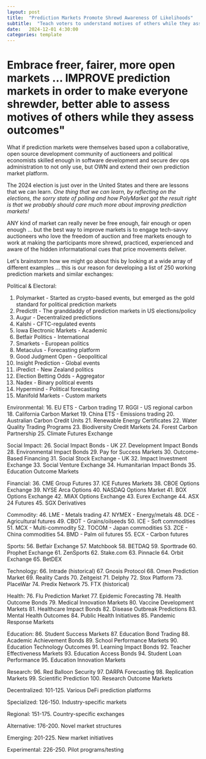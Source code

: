 ```yaml
---
layout: post
title:  "Prediction Markets Promote Shrewd Awareness Of Likelihoods"
subtitle:  "Teach voters to understand motives of others while they assess outcomes"
date:   2024-12-01 4:30:00
categories: template
---
```



# Embrace freer, fairer, more open markets ... IMPROVE prediction markets in order to make everyone shrewder, better able to assess motives of others while they assess outcomes"

What if prediction markets were themselves based upon a collaborative, open source development community of auctioneers and political economists skilled enough in software development and secure dev ops administration to not only use, but OWN and extend their own prediction market platform.

The 2024 election is just over in the United States and there are lessons that we can learn. *One thing that we can learn, by reflecting on the elections, the sorry state of polling and how PolyMarket got the result right is that we probably should care much more about improving prediction markets!*

ANY kind of market can really never be free enough, fair enough or open enough ... but the best way to improve markets is to engage tech-savvy auctioneers who love the freedom of auction and free markets enough to work at making the participants more shrewd, practiced, experienced and aware of the hidden informatational cues that price movements deliver.


Let's brainstorm how we might go about this by looking at a wide array of different examples ... this is our reason for developing a list of 250 working prediction markets and similar exchanges:

Political & Electoral:
1. Polymarket - Started as crypto-based events, but emerged as the gold standard for political prediction markets
2. PredictIt - The granddaddy of prediction markets in US elections/policy 
3. Augur - Decentralized predictions
4. Kalshi - CFTC-regulated events
5. Iowa Electronic Markets - Academic
6. Betfair Politics - International
7. Smarkets - European politics
8. Metaculus - Forecasting platform
9. Good Judgment Open - Geopolitical
10. Insight Prediction - Global events
11. iPredict - New Zealand politics
12. Election Betting Odds - Aggregator
13. Nadex - Binary political events
14. Hypermind - Political forecasting
15. Manifold Markets - Custom markets

Environmental:
16. EU ETS - Carbon trading
17. RGGI - US regional carbon
18. California Carbon Market
19. China ETS - Emissions trading
20. Australian Carbon Credit Units
21. Renewable Energy Certificates
22. Water Quality Trading Programs
23. Biodiversity Credit Markets
24. Forest Carbon Partnership
25. Climate Futures Exchange

Social Impact:
26. Social Impact Bonds - UK
27. Development Impact Bonds
28. Environmental Impact Bonds
29. Pay for Success Markets
30. Outcome-Based Financing
31. Social Stock Exchange - UK
32. Impact Investment Exchange
33. Social Venture Exchange
34. Humanitarian Impact Bonds
35. Education Outcome Markets

Financial:
36. CME Group Futures
37. ICE Futures Markets
38. CBOE Options Exchange
39. NYSE Arca Options
40. NASDAQ Options Market
41. BOX Options Exchange
42. MIAX Options Exchange
43. Eurex Exchange
44. ASX 24 Futures
45. SGX Derivatives

Commodity:
46. LME - Metals trading
47. NYMEX - Energy/metals
48. DCE - Agricultural futures
49. CBOT - Grains/oilseeds
50. ICE - Soft commodities
51. MCX - Multi-commodity
52. TOCOM - Japan commodities
53. ZCE - China commodities
54. BMD - Palm oil futures
55. ECX - Carbon futures

Sports:
56. Betfair Exchange
57. Matchbook
58. BETDAQ
59. Sporttrade
60. Prophet Exchange
61. ZenSports
62. Stake.com
63. Pinnacle
64. Orbit Exchange
65. BetDEX

Technology:
66. Intrade (historical)
67. Gnosis Protocol
68. Omen Prediction Market
69. Reality Cards
70. Zeitgeist
71. Delphy
72. Stox Platform
73. PlaceWar
74. Predix Network
75. FTX (historical)

Health:
76. Flu Prediction Market
77. Epidemic Forecasting
78. Health Outcome Bonds
79. Medical Innovation Markets
80. Vaccine Development Markets
81. Healthcare Impact Bonds
82. Disease Outbreak Predictions
83. Mental Health Outcomes
84. Public Health Initiatives
85. Pandemic Response Markets

Education:
86. Student Success Markets
87. Education Bond Trading
88. Academic Achievement Bonds
89. School Performance Markets
90. Education Technology Outcomes
91. Learning Impact Bonds
92. Teacher Effectiveness Markets
93. Education Access Bonds
94. Student Loan Performance
95. Education Innovation Markets

Research:
96. Red Balloon Security
97. DARPA Forecasting
98. Replication Markets
99. Scientific Prediction
100. Research Outcome Markets

Decentralized:
101-125. Various DeFi prediction platforms

Specialized:
126-150. Industry-specific markets

Regional:
151-175. Country-specific exchanges

Alternative:
176-200. Novel market structures

Emerging:
201-225. New market initiatives

Experimental:
226-250. Pilot programs/testing
